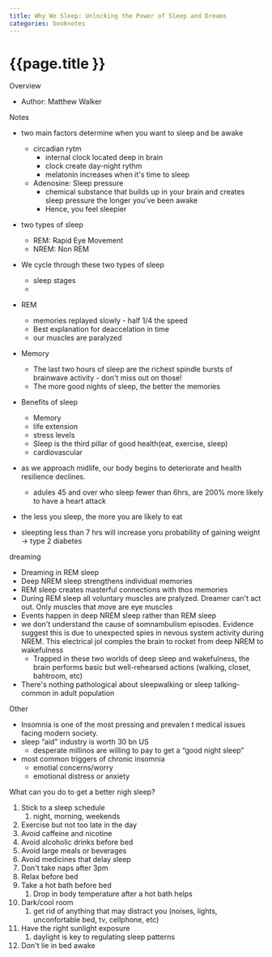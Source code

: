 ```yaml
---
title: Why We Sleep: Unlocking the Power of Sleep and Dreams
categories: booknotes
---
```


# {{page.title }}


Overview

* Author: Matthew Walker

Notes

* two main factors determine when you want to sleep and be awake
    * circadian rytm
        * internal clock located deep in brain
        * clock create day-night rythm
        * melatonin increases when it's time to sleep
    * Adenosine: Sleep pressure
        * chemical substance that builds up in your brain and creates sleep pressure the longer you've been awake
        * Hence, you feel sleepier

* two types of sleep
    * REM: Rapid Eye Movement
    * NREM: Non REM
* We cycle  through these two types of sleep
    * sleep stages
    *
* REM
    * memories replayed slowly - half 1/4 the speed
    * Best explanation for deaccelation in time
    * our muscles are paralyzed
* Memory
    * The last two hours of sleep are the richest spindle bursts of brainwave activity - don't miss out on those!
    * The more good nights of sleep, the better the memories
* Benefits of sleep
    * Memory
    * life extension
    * stress levels
    * Sleep is the third pillar of good health(eat, exercise, sleep)
    * cardiovascular
* as we approach midlife, our body begins to deteriorate and health resilience declines.
    * adules 45 and over who sleep fewer than 6hrs, are 200% more likely to have a heart attack
* the less you sleep, the more you are likely to eat
* sleepting less than 7 hrs will increase yoru probability of gaining weight → type 2 diabetes

dreaming

* Dreaming in REM sleep
* Deep NREM sleep strengthens individual memories
* REM sleep creates masterful connections with thos memories
* During REM sleep all voluntary muscles are pralyzed. Dreamer can't act out. Only muscles that move are eye muscles
* Events happen in deep NREM sleep rather than REM sleep
* we don't understand the cause of somnambulism episodes. Evidence suggest this is due to unexpected spies in nevous system activity during NREM. This electrical jol comples the brain to rocket from deep NREM to wakefulness
    * Trapped in these two worlds of deep sleep and wakefulness, the brain performs basic but well-rehearsed actions (walking, closet, bahtroom, etc)
* There's nothing pathological about sleepwalking or sleep talking- common in adult population

Other

* Insomnia is one of the most pressing and prevalen t medical issues facing modern society.
* sleep “aid” industry is worth 30 bn US
    * desperate millinos are willing to pay to get a “good night sleep”
* most common triggers of chronic insomnia
    * emotial concerns/worry
    * emotional distress or anxiety

What can you do to get a better nigh sleep?

1. Stick to a sleep schedule
    1. night, morning, weekends
2. Exercise but not too late in the day
3. Avoid caffeine and nicotine
4. Avoid alcoholic drinks before bed
5. Avoid large meals or beverages
6. Avoid medicines that delay sleep
7. Don't take naps after 3pm
8. Relax before bed
9. Take a hot bath before bed
    1. Drop in body temperature after a hot bath helps
10. Dark/cool room
    1. get rid of anything that may distract you (noises, lights, unconfortable bed, tv, cellphone, etc)
11. Have the right sunlight exposure
    1. daylight is key to regulating sleep patterns
12. Don't lie in bed awake
